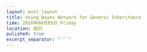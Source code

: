 ```yaml
---
layout: post_layout
title: Using Bayes Network for Genetic Inheritance
time: 2016年08月05日 Friday
location: 纽约
pulished: true
excerpt_separator: "```"
---
```



